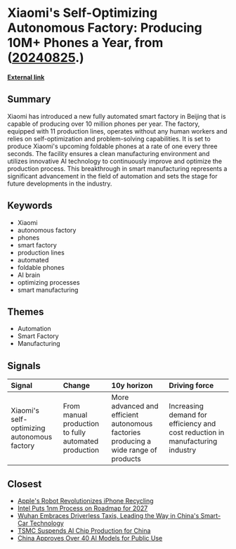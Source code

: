 # __Xiaomi's Self-Optimizing Autonomous Factory: Producing 10M+ Phones a Year__, from ([20240825](https://kghosh.substack.com/p/20240825).)

__[External link](https://newatlas.com/robotics/xiaomi-dark-robotic-factory/)__



## Summary

Xiaomi has introduced a new fully automated smart factory in Beijing that is capable of producing over 10 million phones per year. The factory, equipped with 11 production lines, operates without any human workers and relies on self-optimization and problem-solving capabilities. It is set to produce Xiaomi's upcoming foldable phones at a rate of one every three seconds. The facility ensures a clean manufacturing environment and utilizes innovative AI technology to continuously improve and optimize the production process. This breakthrough in smart manufacturing represents a significant advancement in the field of automation and sets the stage for future developments in the industry.

## Keywords

* Xiaomi
* autonomous factory
* phones
* smart factory
* production lines
* automated
* foldable phones
* AI brain
* optimizing processes
* smart manufacturing

## Themes

* Automation
* Smart Factory
* Manufacturing

## Signals

| Signal                                      | Change                                               | 10y horizon                                                                         | Driving force                                                                 |
|:--------------------------------------------|:-----------------------------------------------------|:------------------------------------------------------------------------------------|:------------------------------------------------------------------------------|
| Xiaomi's self-optimizing autonomous factory | From manual production to fully automated production | More advanced and efficient autonomous factories producing a wide range of products | Increasing demand for efficiency and cost reduction in manufacturing industry |

## Closest

* [Apple's Robot Revolutionizes iPhone Recycling](2bd2f16207519e71b7ae8b7899a7e0f1)
* [Intel Puts 1nm Process on Roadmap for 2027](d535be70e1ac2598e9da9b6dfecc362e)
* [Wuhan Embraces Driverless Taxis, Leading the Way in China's Smart-Car Technology](7ef1e06ef36fd2e91811523799360306)
* [TSMC Suspends AI Chip Production for China](2f3c3eb80f2d1bc30cfac18323b89e87)
* [China Approves Over 40 AI Models for Public Use](180b400e2ff14c1358c95031138bbe47)